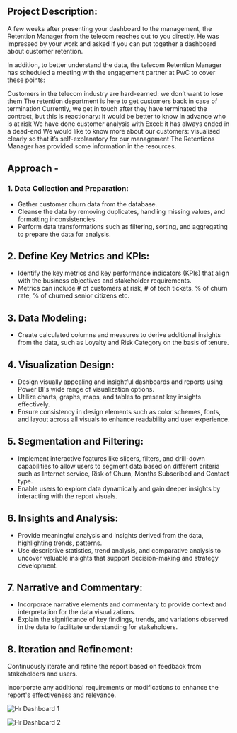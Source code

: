## Project Description:
A few weeks after presenting your dashboard to the management, the Retention Manager from the telecom reaches out to you directly. He was impressed by your work and asked if you can put together a dashboard about customer retention.

In addition, to better understand the data, the telecom Retention Manager has scheduled a meeting with the engagement partner at PwC to cover these points:

Customers in the telecom industry are hard-earned: we don’t want to lose them
The retention department is here to get customers back in case of termination 
Currently, we get in touch after they have terminated the contract, but this is reactionary: it would be better to know in advance who is at risk 
We  have done customer analysis with Excel: it has always ended in a dead-end
We would like to know more about our customers: visualised clearly so that it’s self-explanatory for our management
The Retentions Manager has provided some information in the resources.

## Approach - 

### 1. Data Collection and Preparation:

- Gather customer churn data from the database.
- Cleanse the data by removing duplicates, handling missing values, and formatting inconsistencies.
- Perform data transformations such as filtering, sorting, and aggregating to prepare the data for analysis.

## 2. Define Key Metrics and KPIs:

- Identify the key metrics and key performance indicators (KPIs) that align with the business objectives and stakeholder requirements.
- Metrics can include # of customers at risk, # of tech tickets, % of churn rate, % of churned senior citizens etc.

## 3. Data Modeling:
- Create calculated columns and measures to derive additional insights from the data, such as Loyalty and Risk Category on the basis of tenure.

## 4. Visualization Design:

- Design visually appealing and insightful dashboards and reports using Power BI's wide range of visualization options.
- Utilize charts, graphs, maps, and tables to present key insights effectively.
- Ensure consistency in design elements such as color schemes, fonts, and layout across all visuals to enhance readability and user experience.

## 5. Segmentation and Filtering:

- Implement interactive features like slicers, filters, and drill-down capabilities to allow users to segment data based on different criteria such as Internet service, Risk of Churn, Months Subscribed and Contact type.
- Enable users to explore data dynamically and gain deeper insights by interacting with the report visuals.

## 6. Insights and Analysis:

- Provide meaningful analysis and insights derived from the data, highlighting trends, patterns.
- Use descriptive statistics, trend analysis, and comparative analysis to uncover valuable insights that support decision-making and strategy development.

## 7. Narrative and Commentary:

- Incorporate narrative elements and commentary to provide context and interpretation for the data visualizations.
- Explain the significance of key findings, trends, and variations observed in the data to facilitate understanding for stakeholders.

## 8. Iteration and Refinement:

Continuously iterate and refine the report based on feedback from stakeholders and users.

Incorporate any additional requirements or modifications to enhance the report's effectiveness and relevance.

![Hr Dashboard 1](https://github.com/user-attachments/assets/0a73398b-a392-4c12-9e1a-f30cff164e50)

![Hr Dashboard 2](https://github.com/user-attachments/assets/a16ffaa2-f5eb-41de-a732-a0bf51140371)
